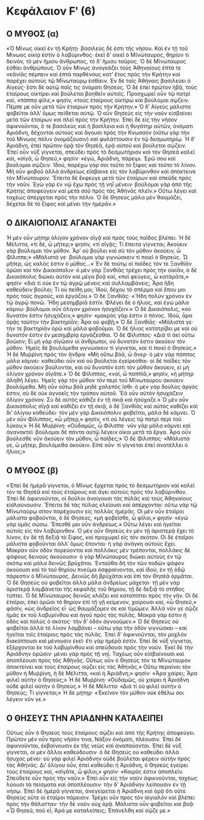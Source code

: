 # Κεφάλαιον Ϝʹ (6)
## Ο ΜΥΘΟΣ (α)
«Ὁ Μίνως οἰκεῖ ἐν τῇ Κρήτῃ· βασιλεὺς δέ ἐστι τῆς νήσου. Καὶ ἐν τῇ τοῦ Μίνωος οἰκίᾳ ἐστὶν ὁ λαβύρινθος· ἐκεῖ δ’ οἰκεῖ ὁ Μῑνώταυρος, θηρίον τι δεινόν, τὸ μὲν ἥμισυ ἄνθρωπος, τὸ δ’ ἥμισυ ταῦρος. Ὁ δὲ Μῑνώταυρος ἐσθίει ἀνθρώπους. Ὁ οὖν Μίνως ἀναγκάζει τοὺς Ἀθηναίους ἑπτά τε νεᾱνίᾱς πέμπειν καὶ ἑπτὰ παρθένους κατ’ ἔτος πρὸς τὴν Κρήτην καὶ παρέχει αὐτοὺς τῷ Μῑνωταύρῳ ἐσθίειν.
Ἐν δὲ ταῖς Ἀθήναις βασιλεύει ὁ Αἰγεύς· ἔστι δὲ αὐτῷ παῖς τις ὀνόματι Θησεύς. Ὁ δὲ ἐπεὶ πρῶτον ἡβᾷ, τοὺς ἑταίρους οἰκτίρει καὶ βούλεται βοηθεῖν αὐτοῖς. Προσχωρεῖ οὖν τῷ πατρὶ καί, «πάππα φίλε,» φησίν, «τοὺς ἑταίρους οἰκτίρω καὶ βούλομαι σῴζειν. Πέμπε με οὖν μετὰ τῶν ἑταίρων πρὸς τὴν Κρήτην.» Ὁ δ’ Αἰγεὺς μάλιστα φοβεῖται ἀλλ’ ὅμως πείθεται αὐτῷ.
Ὁ οὖν Θησεὺς εἰς τὴν ναῦν εἰσβαίνει μετὰ τῶν ἑταίρων καὶ πλεῖ πρὸς τὴν Κρήτην. Ἐπεὶ δὲ εἰς τὴν νῆσον ἀφικνοῦνται, ὅ τε βασιλεὺς καὶ ἡ βασίλεια καὶ ἡ θυγάτηρ αὐτῶν, ὀνόματι Ἀριάδνη, δέχονται αὐτοὺς καὶ ἄγουσι πρὸς τὴν Κνωσσόν (οὕτω γὰρ τὴν τοῦ Μίνωος πόλιν ὀνομάζουσιν) καὶ φυλάττουσιν ἐν τῷ δεσμωτηρίῳ.
Ἡ δ’ Ἀριάδνη, ἐπεὶ πρῶτον ὁρᾷ τὸν Θησέᾱ, ἐρᾷ αὐτοῦ καὶ βούλεται σῴζειν. Ἐπεὶ οὖν νύξ γίγνεται, σπεύδει πρὸς τὸ δεσμωτήριον καὶ τὸν Θησέᾱ καλεῖ καί, «σίγᾱ, ὦ Θησεῦ,» φησίν· «ἐγώ, Ἀριάδνη, πάρειμι. Ἐρῶ σου καὶ βούλομαι σῴζειν. Ἰδού, παρέχω γάρ σοι τοῦτο τὸ ξίφος καὶ τοῦτο τὸ λίνον. Μὴ οὖν φοβοῦ ἀλλὰ ἀνδρείως εἴσβαινε εἰς τὸν λαβύρινθον καὶ ἀπόκτεινε τὸν Μῑνώταυρον. Ἔπειτα δὲ ἔκφευγε μετὰ τῶν ἑταίρων καὶ σπεῦδε πρὸς τὴν ναῦν. Ἐγὼ γὰρ ἐν νῷ ἔχω πρὸς τῇ νηῒ μένειν· βούλομαι γὰρ ἀπὸ τῆς Κρήτης ἀποφεύγειν καὶ μετὰ σοῦ πρὸς τὰς Ἀθήνᾱς πλεῖν.» Οὕτω λέγει καὶ ταχέως ἀπέρχεται πρὸς τὴν πόλιν. Ὁ δὲ Θησεὺς μάλα μὲν θαυμάζει, δέχεται δὲ τὸ ξίφος καὶ μένει τὴν ἡμέρᾱν.»

## Ο ΔΙΚΑΙΟΠΟΛΙΣ ΑΓΑΝΑΚΤΕΙ
Ἡ μὲν οὖν μήτηρ ὀλίγον χρόνον σῑγᾷ καὶ πρὸς τοὺς παῖδος βλέπει. Ἡ δὲ Μέλιττα, «τί δέ, ὦ μῆτερ;» φησίν, «τί σῑγᾷς; Τί ἔπειτα γίγνεται; Ἀκούειν γὰρ βούλομαι τὸν μῦθον. Ἆρ’ οὐ βούλει καὶ σὺ τὸν μῦθον ἀκούειν, ὦ Φίλιππε;» «Μάλιστά γε· βούλομαι γὰρ γιγνώσκειν τί ποιεῖ ὁ Θησεύς. Ὦ μῆτερ, ὡς καλός ἐστιν ὁ μῦθος…»
Ἐν δὲ τούτῳ οἱ παῖδες τόν τε Ξανθίᾱν ὁρῶσι καὶ τὸν Δικαιόπολιν· ὁ μὲν γὰρ Ξανθίᾱς τρέχει πρὸς τὴν οἰκίᾱν, ὁ δὲ Δικαιόπολις διώκει αὐτὸν καὶ μέγα βοᾷ καί, «ποῖ φεύγεις, ὦ κατάρᾱτε,» φησίν· «διὰ τί οὐκ ἐν τῷ ἀγρῷ μένεις καὶ συλλαμβάνεις; Ἆρα ἤδη καθεύδειν βούλει; Τί οὐ πείθῃ μοι; Ἰδού, δέχου τὸ σπέρμα καὶ ἕπου μοι πρὸς τοὺς ἀγρούς, καὶ ἐργάζου.»
Ὁ δὲ Ξανθίᾱς· «Ἤδη πολὺν χρόνον ἐν τῷ ἀγρῷ πονῶ. Ἤδη μεσημβρίᾱ ἐστίν. Φλέγει δὲ ὁ ἥλιος, καὶ ἐγὼ μάλα κάμνω· βούλομαι οὖν ὀλίγον χρόνον ἡσυχάζειν.» Ὁ δὲ Δικαιόπολις, «οὐ δυνατόν ἐστιν ἡσυχάζειν,» φησίν· «μακρὸς γάρ ἐστιν ὁ πόνος. Ἰδού, ἆρα ὁρᾷς ταύτην τὴν βακτηρίᾱν; Ἆρα οὐ φοβῇ;» Ὁ δὲ Ξανθίᾱς· «Μάλιστά γε· τήν τε βακτηρίᾱν ὁρῶ καὶ μάλα φοβοῦμαι. Ὁ δὲ ἥλιος κατατρίβει με καὶ οὐ δυνατόν ἐστιν ἐν μεσημβρίᾳ ἐργάζεσθαι.
Ὁ δὲ Φίλιππος· «Διὰ τί ἀεὶ οὕτω βοῶσιν; Εἰ μὴ γὰρ σῑγῶσιν οἱ ἄνθρωποι, οὐ δυνατόν ἐστιν ἀκούειν τὸν μῦθον. Ἡμεῖς δὲ βουλόμεθα γιγνώσκειν τί γίγνεται, καὶ τί ποιεῖ ὁ Θησεύς.»
Ἡ δὲ Μυῤῥίνη πρὸς τὸν ἄνδρα· «Μὴ οὕτω βόᾱ, ὦ ἄνερ· ὁ μὲν γὰρ πάππος μάλα κάμνει· καθεύδει οὖν καὶ οὐ βούλεται ἐγείρεσθαι· οἱ δὲ παῖδες τὸν μῦθον ἀκούειν βούλονται, καὶ οὐ δυνατόν ἐστι τὸν μῦθον ἀκούειν, εἰ μὴ ὀλίγον χρόνον σῑγᾶτε.» Ὁ δὲ Φίλιππος, «ναί, ὦ παππίᾱ,» φησίν, «ἡ μήτηρ ἀληθῆ λέγει. Ἡμεῖς γὰρ τὸν μῦθον τὸν περὶ τοῦ Μῑνωταύρου ἀκούειν βουλόμεθα. Μὴ οὖν οὕτω βόᾱ μηδὲ χαλεπὸς ἴσθι· ὁ μὲν γὰρ δούλος ἀργός ἐστιν, σὺ δὲ οὐκ ἀγνοεῖς τὸν τρόπον αὐτοῦ. Ἔᾱ οὖν αὐτὸν ἡσυχάζειν ὀλίγον χρόνον. Σὺ δὲ αὐτὸς κάθιζε ἐν τῇ σκιᾷ καὶ ἡσύχαζε.»
Ὁ μὲν οὖν Δικαιόπολις σῑγᾷ καὶ καθίζει ἐν τῇ σκιᾷ, ὁ δὲ Ξανθίᾱς καὶ αὐτὸς καθίζει καὶ δι’ ὀλίγου καθεύδει· τὸν μὲν γὰρ Δικαιόπολιν φοβεῖται, μάλα δὲ κάμνει.
Ὁ μὲν οὖν Φίλιππος, «ὦ μῆτερ,» φησίν, «τί οὐ λέγεις τῷ πατρὶ περὶ τοῦ λύκου;» Ἡ δὲ Μυῤῥίνη· «Οὐδαμῶς, ὦ Φίλιππε· νῦν γὰρ μάλα κάμνει καὶ ἀγανακτεῖ· βούλομαι δὲ πάντα αὐτῷ λέγειν οἴκοι μετὰ τὰ ἔργα. Ἆρα οὖν βούλεσθε νῦν ἀκούειν τὸν μῦθον, ὦ παῖδες;» Ὁ δὲ Φίλιππος· «Μάλιστά γε, ὦ μῆτερ, βουλόμεθα ἀκούειν. Εἰπὲ οὖν· τί γίγνεται ἐπεὶ ἀνατέλλει ὁ ἥλιος;»

## Ο ΜΥΘΟΣ (β)
«Ἐπεὶ δὲ ἡμέρᾱ γίγνεται, ὁ Μίνως ἔρχεται πρὸς τὸ δεσμωτήριον καὶ καλεῖ τόν τε Θησέᾱ καὶ τοὺς ἑταίρους καὶ ἄγει αὐτοὺς πρὸς τὸν λαβύρινθον. Ἐπεὶ δὲ ἀφικνοῦνται, οἱ δοῦλοι ἀνοίγουσι τὰς πύλᾱς καὶ τοὺς Ἀθηναίους εἰσλαύνουσιν. Ἔπειτα δὲ τὰς πύλας κλείουσι καὶ ἀπέρχονται· οὕτω γὰρ τῷ Μῑνωταύρῳ σίτον παρέχουσιν εἰς πολλὰς ἡμέρᾱς. Οἱ μὲν οὖν ἑταῖροι μάλιστα φοβοῦνται, ὁ δὲ Θησεύς, «μὴ φοβεῖσθε, ὦ φίλοι,» φησίν· «ἐγὼ γὰρ ὑμᾶς σώσω. Ἕπεσθέ μοι οὖν ἀνδρείως.» Οὕτω λέγει καὶ ἡγεῖται αὐτοῖς εἰς τὸν λαβύρινθον.
Ὁ μὲν οὖν Θησεὺς ἐν μὲν τῇ ἀριστερᾷ ἔχει τὸ λίνον, ἐν δὲ τῇ δεξιᾷ τὸ ξίφος, καὶ προχωρεῖ εἰς τὸν σκότον. Οἱ δὲ ἑταῖροι μάλιστα φοβοῦνται ἀλλ’ ὅμως ἕπονται· ἡ γὰρ ἀνάγκη αὐτοὺς ἔχει. Μακρὰν οὖν ὁδὸν πορεύονται καὶ πολλάκις μὲν τρέπονται, πολλάκις δὲ ψόφους δεινοὺς ἀκούουσιν· ὁ γὰρ Μῑνώταυρος διώκει αὐτοὺς ἐν τῷ σκότῳ καὶ μάλα δεινῶς βρῡχᾶται. Ἐνταῦθα δὴ τὸν τῶν ποδῶν ψόφον ἀκούουσι καὶ τὸ τοῦ θηρίου πνεῦμα ὀσφραίνονται, καὶ ἰδού, ἐν τῇ ὁδῷ πάρεστιν ὁ Μῑνώταυρος. Δεινῶς δὴ βρῡχᾶται καὶ ἐπὶ τὸν Θησέᾱ ὁρμᾶται.
Ὁ δὲ Θησεὺς οὐ φοβεῖται ἀλλὰ μάλα ἀνδρείως μάχεται· τῇ μὲν γὰρ ἀριστερᾷ λαμβάνεται τῆς κεφαλῆς τοῦ θηρίου, τῇ δὲ δεξιᾷ τὸ στήθος τύπτει. Ὁ δὲ Μῑνώταυρος δεινῶς κλάζει καὶ καταπίπτει πρὸς τὴν γῆν. Οἱ δὲ ἑταῖροι, ἐπεὶ ὁρῶσι τὸ θηρίον ἐπὶ τῇ γῇ κείμενον, χαίρουσι καί, «ὦ Θησεῦ,» φᾱσίν, «ὡς ἀνδρεῖος εἶ· ὡς θαυμάζομεν σε καὶ τῑμῶμεν. Ἀλλὰ νῦν γε σῷζε ἡμᾶς ἐκ τοῦ λαβυρίνθου καὶ ἡγοῦ πρὸς τὰς πύλᾱς. Μακρὰ γάρ ἐστιν ἡ ὁδὸς καὶ πολὺς ὁ σκότος· τὴν δ’ ὁδὸν ἀγνοοῦμεν.»
Ὁ δὲ Θησεὺς οὐ φοβεῖται ἀλλὰ τὸ λίνον λαμβάνει – οὕτω γὰρ τὴν ὁδὸν γιγνώσκει – καὶ ἡγεῖται τοῖς ἑταίροις πρὸς τὰς πύλᾱς. Ἐπεὶ δ’ ἀφικνοῦνται, τὸν μοχλὸν διακόπτουσι καὶ μένουσιν ἐκεῖ· ἔτι γὰρ ἡμέρᾱ ἐστίν. Ἐπεὶ δὲ νύξ γίγνεται, ἐξέρχονται ἐκ τοῦ λαβυρίνθου καὶ σπεύδουσι πρὸς τὴν ναῦν. Ἐκεῖ δὲ τὴν Ἀριάδνην ὁρῶσιν· μένει γὰρ πρὸς τῇ νηΐ. Ταχέως οὖν εἰσβαίνουσι καὶ ἀποπλέουσι πρὸς τὰς Ἀθήνᾱς. Οὕτως οὖν ὁ Θησεὺς τόν τε Μῑνώταυρον ἀποκτείνει καὶ τοὺς ἑταίρους σῴζει εἰς τὰς Ἀθήνᾱς.»
Οὕτω περαίνει τὸν μῦθον ἡ Μυῤῥίνη, ἡ δὲ Μέλιττα, «καὶ ἡ Ἀριάδνη;» φησίν· «Ἆρα χαίρει; Ἆρα φιλεῖ αὐτὴν ὁ Θησεύς;» Ἡ δὲ Μυῤῥίνη· «Οὐδαμῶς, οὐ χαίρει ἡ Ἀριάδνη οὐδὲ φιλεῖ αὐτὴν ὁ Θησεύς.» Ἡ δὲ Μέλιττα· «Διὰ τί οὐ φιλεῖ αὐτὴν ὁ Θησεύς; Τί γίγνεται;» Ἡ δὲ μήτηρ· «Ἐκεῖνον τὸν μῦθον οὐκ ἐθέλω σοι λέγειν νῦν γε.» 

## Ο ΘΗΣΕΥΣ ΤΗΝ ΑΡΙΑΔΝΗΝ ΚΑΤΑΛΕΙΠΕΙ
Οὕτως οὖν ὁ Θησεὺς τοὺς ἑταίρους σῴζει καὶ ἀπὸ τῆς Κρήτης ἀποφεύγει. Πρῶτον μὲν οὖν πρὸς νῆσόν τινα, Νάξον ὀνόματι, πλέουσιν. Ἐπεὶ δὲ ἀφικνοῦνται, ἐκβαίνουσιν ἐκ τῆς νεὼς καὶ ἀναπαύονται. Ἐπεὶ δὲ νὺξ γίγνεται, οἱ μὲν ἄλλοι καθεύδουσιν· ὁ δὲ Θησεὺς οὐ καθεύδει ἀλλὰ ἥσυχος μένει· οὐ γὰρ φιλεῖ Ἀριάδνην οὐδὲ βοῦλεται φέρειν αὐτὴν πρὸς τὰς Ἀθήνᾱς. Δι’ ὀλίγου οὖν, ἐπεὶ καθεύδει ἡ Ἀριάδνη, ὁ Θησεὺς ἐγείρει τοὺς ἑταίρους καί, «σῑγᾶτε, ὦ φίλοι,» φησίν· «Καιρός ἐστιν ἀποπλεῖν. Σπεύδετε οὖν πρὸς τὴν ναῦν.» Ἐπεὶ οὖν εἰς τὴν ναῦν ἀφικνοῦνται, ταχέως λύουσι τὰ πείσματα καὶ ἀποπλέουσιν· τὴν δ’ Ἀριάδνην λείπουσιν ἐν τῇ νήσῳ.
Ἐπεὶ δὲ ἡμέρᾱ γίγνεται, ἀνεγείρεται ἡ Ἀριάδνη καὶ ὁρᾷ ὅτι οὕτε Θησεὺς οὔτε οἱ ἑταῖροι πάρεισιν. Τρέχει οὖν πρὸς τὸν αἰγιαλὸν καὶ βλέπει πρὸς τὴν θάλατταν· τὴν δὲ ναῦν οὐχ ὁρᾷ. Μάλιστα οὖν φοβεῖται καὶ βοᾷ· «Ὦ Θησεῦ, ποῦ εἶ; Ἀρά με καταλείπεις; Ἐπάνελθη καὶ σῷζε με.»